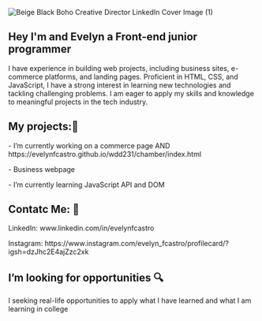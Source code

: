 ![Beige Black Boho Creative Director LinkedIn Cover Image (1)](https://github.com/user-attachments/assets/9358b811-d547-4317-87a7-774ec68d5f2f)

<h2>Hey I'm and Evelyn a Front-end junior programmer</h2>
<p> I have experience in building web projects, including business sites, e-commerce platforms, and landing pages. Proficient in HTML, CSS, and JavaScript, I have a strong interest in learning new technologies and tackling challenging problems. I am eager to apply my skills and knowledge to meaningful projects in the tech industry.</p>

<h2>My projects:🌱</h2>
<p> - I’m currently working on a commerce page AND https://evelynfcastro.github.io/wdd231/chamber/index.html </p> 
<p> - Business webpage </p>
<p> - I’m currently learning JavaScript API and DOM </p>

<h2> Contatc Me: 💬  </h2>
<p> LinkedIn:  www.linkedin.com/in/evelynfcastro </p>
<p> Instagram: https://www.instagram.com/evelyn_fcastro/profilecard/?igsh=dzJhc2E4ajZzc2xk </p>

<h2>  I’m looking for opportunities	🔍 </h2>
<p>I seeking real-life opportunities to apply what I have learned and what I am learning in college</p>



<!--
**evelynfcastro/evelynfcastro** is a ✨ _special_ ✨ repository because its `README.md` (this file) appears on your GitHub profile.

Here are some ideas to get you started:

- 🔭 I’m currently working on ...
- 🌱 I’m currently learning ...
- 👯 I’m looking to collaborate on ...
- 🤔 I’m looking for help with ...
- 💬 Ask me about ...
- 📫 How to reach me: ...
- 😄 Pronouns: ...
- ⚡ Fun fact: ...
-->
